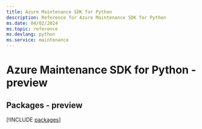 ```yaml
---
title: Azure Maintenance SDK for Python
description: Reference for Azure Maintenance SDK for Python
ms.date: 04/02/2024
ms.topic: reference
ms.devlang: python
ms.service: maintenance
---
```

# Azure Maintenance SDK for Python - preview
## Packages - preview
[!INCLUDE [packages](maintenance-index.md)]